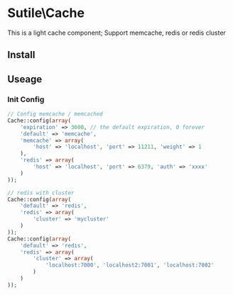 # Sutile\Cache
This is a light cache component;
Support memcache, redis or redis cluster

## Install


## Useage

### Init Config

```PHP
// Config memcache / memcached
Cache::config(array(
    'expiration' => 3600, // the default expiration, 0 forever
    'default' => 'memcache',
    'memcache' => array(
        'host' => 'localhost', 'port' => 11211, 'weight' => 1
    ),
    'redis' => array(
        'host' => 'localhost', 'port' => 6379, 'auth' => 'xxxx'
    )
));

// redis with cluster
Cache::config(array(
    'default' => 'redis',
    'redis' => array(
        'cluster' => 'mycluster'
    )
));
Cache::config(array(
    'default' => 'redis',
    'redis' => array(
        'cluster' => array(
            'localhost:7000', 'localhost2:7001', 'localhost:7002'
        )
    )
));
```



